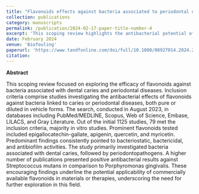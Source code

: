 ```yaml
---
title: "Flavonoids effects against bacteria associated to periodontal disease and dental caries: a scoping review"
collection: publications
category: manuscripts
permalink: /publication/2024-02-17-paper-title-number-4
excerpt: 'This scoping review highlights the antibacterial potential of flavonoids against oral pathogens related to caries and periodontal diseases. Most of the 79 included studies demonstrated bacteriostatic, bactericidal, and antibiofilm effects, particularly against Streptococcus mutans. These findings support the promising role of flavonoids in future dental materials and therapies.'
date: February 2024
venue: 'Biofouling'
paperurl: 'https://www.tandfonline.com/doi/full/10.1080/08927014.2024.2321965'
citation:
---
```


**Abstract**

This scoping review focused on exploring the efficacy of flavonoids against bacteria associated with dental caries and periodontal diseases. Inclusion criteria comprise studies investigating the antibacterial effects of flavonoids against bacteria linked to caries or periodontal diseases, both pure or diluted in vehicle forms. The search, conducted in August 2023, in databases including PubMed/MEDLINE, Scopus, Web of Science, Embase, LILACS, and Gray Literature. Out of the initial 1125 studies, 79 met the inclusion criteria, majority in vitro studies. Prominent flavonoids tested included epigallocatechin-gallate, apigenin, quercetin, and myricetin. Predominant findings consistently pointed to bacteriostatic, bactericidal, and antibiofilm activities. The study primarily investigated bacteria associated with dental caries, followed by periodontopathogens. A higher number of publications presented positive antibacterial results against Streptococcus mutans in comparison to Porphyromonas gingivalis. These encouraging findings underline the potential applicability of commercially available flavonoids in materials or therapies, underscoring the need for further exploration in this field.
